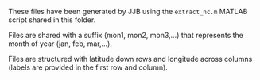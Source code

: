 These files have been generated by JJB using the `extract_nc.m` MATLAB script shared in this folder. 

Files are shared with a suffix (mon1, mon2, mon3,...) that represents the month of year (jan, feb, mar,...). 

Files are structured with latitude down rows and longitude across columns (labels are provided in the first row and column).

